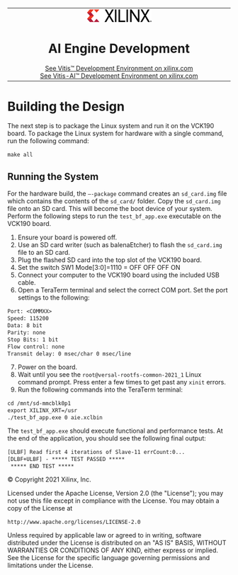 <table class="sphinxhide" width="100%">
 <tr width="100%">
    <td align="center"><img src="https://raw.githubusercontent.com/Xilinx/Image-Collateral/main/xilinx-logo.png" width="30%"/><h1>AI Engine Development</h1>
    <a href="https://www.xilinx.com/products/design-tools/vitis.html">See Vitis™ Development Environment on xilinx.com</br></a>
    <a href="https://www.xilinx.com/products/design-tools/vitis/vitis-ai.html">See Vitis-AI™ Development Environment on xilinx.com</a>
    </td>
 </tr>
</table>

# Building the Design

The next step is to package the Linux system and run it on the VCK190 board. To package the Linux system for hardware with a single command, run the following command:

```
make all
```

## Running the System

For the hardware build, the ``–-package`` command creates an ``sd_card.img`` file which contains the contents of the ``sd_card/`` folder. Copy the ``sd_card.img`` file onto an SD card. This will become the boot device of your system. Perform the following steps to run the `test_bf_app.exe` executable on the VCK190 board.

1. Ensure your board is powered off.
2. Use an SD card writer (such as balenaEtcher) to flash the `sd_card.img` file to an SD card.
3. Plug the flashed SD card into the top slot of the VCK190 board.
4. Set the switch SW1 Mode\[3:0\]=1110 = OFF OFF OFF ON
5. Connect your computer to the VCK190 board using the included USB cable.
6. Open a TeraTerm terminal and select the correct COM port. Set the port settings to the following:

```
Port: <COMMXX>
Speed: 115200
Data: 8 bit
Parity: none
Stop Bits: 1 bit
Flow control: none
Transmit delay: 0 msec/char 0 msec/line
```

7. Power on the board.
8. Wait until you see the `root@versal-rootfs-common-2021_1` Linux command prompt. Press enter a few times to get past any `xinit` errors.
9. Run the following commands into the TeraTerm terminal:

```
cd /mnt/sd-mmcblk0p1
export XILINX_XRT=/usr
./test_bf_app.exe 0 aie.xclbin
```
The `test_bf_app.exe` should execute functional and performance tests. At the end of the application, you should see the following final output:

```
[ULBF] Read first 4 iterations of Slave-11 errCount:0...
[DLBF+ULBF] - ***** TEST PASSED *****
 ***** END TEST *****
```

© Copyright 2021 Xilinx, Inc.

Licensed under the Apache License, Version 2.0 (the "License");
you may not use this file except in compliance with the License.
You may obtain a copy of the License at

    http://www.apache.org/licenses/LICENSE-2.0


Unless required by applicable law or agreed to in writing, software
distributed under the License is distributed on an "AS IS" BASIS,
WITHOUT WARRANTIES OR CONDITIONS OF ANY KIND, either express or implied.
See the License for the specific language governing permissions and
limitations under the License.
